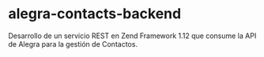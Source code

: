 # alegra-contacts-backend
Desarrollo de un servicio REST en Zend Framework 1.12 que consume la API de Alegra para la gestión de Contactos.
